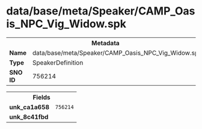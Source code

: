 <h1>data/base/meta/Speaker/CAMP_Oasis_NPC_Vig_Widow.spk</h1><table><tr><th colspan="100%">Metadata</th></tr><tr><td><b>Name</b></td><td>data/base/meta/Speaker/CAMP_Oasis_NPC_Vig_Widow.spk</td></tr><tr><td><b>Type</b></td><td>SpeakerDefinition</td></tr><tr><td><b>SNO ID</b></td><td>756214</td></tr></table>

<table><tr><th colspan="100%">Fields</th></tr><tr><td><b>unk_ca1a658</b></td><td><code>756214</code></td></tr><tr><td><b>unk_8c41fbd</b></td><td></td></tr></table>

